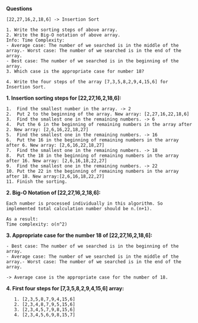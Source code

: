 **Questions**

    [22,27,16,2,18,6] -> Insertion Sort

    1. Write the sorting steps of above array.
    2. Write the Big-O notation of above array.
    Info: Time Complexity:
    - Average case: The number of we searched is in the middle of the array.- Worst case: The number of we searched is in the end of the array.
    - Best case: The number of we searched is in the beginning of the array.
    3. Which case is the appropriate case for number 18?

    4. Write the four steps of the array [7,3,5,8,2,9,4,15,6] for Insertion Sort.

**1. Insertion sorting steps for [22,27,16,2,18,6]:**

    1.  Find the smallest number in the array. -> 2
    2.  Put 2 to the beginning of the array. New array: [2,27,16,22,18,6]
    3.  Find the smallest one in the remaining numbers. -> 6
    4.  Put the 6 in the beginning of remaining numbers in the array after 2. New array: [2,6,16,22,18,27]
    5.  Find the smallest one in the remaining numbers. -> 16
    6.  Put the 16 in the beginning of remaining numbers in the array after 6. New array: [2,6,16,22,18,27]
    7.  Find the smallest one in the remaining numbers. -> 18
    8.  Put the 18 in the beginning of remaining numbers in the array after 16. New array: [2,6,16,18,22,27]
    9.  Find the smallest one in the remaining numbers. -> 22
    10. Put the 22 in the beginning of remaining numbers in the array after 18. New array:[2,6,16,18,22,27]
    11. Finish the sorting.

**2. Big-O Notation of [22,27,16,2,18,6]:**

    Each number is processed individually in this algorithm. So implemented total calculation number should be n.(n+1).

    As a result:
    Time complexity: o(n^2)

**3. Appropriate case for the number 18 of [22,27,16,2,18,6]:**

    - Best case: The number of we searched is in the beginning of the array.
    - Average case: The number of we searched is in the middle of the array.- Worst case: The number of we searched is in the end of the array.

    -> Average case is the appropriate case for the number of 18.

**4. First four steps for [7,3,5,8,2,9,4,15,6] array:**

       1. [2,3,5,8,7,9,4,15,6]
       2. [2,3,4,8,7,9,5,15,6]
       3. [2,3,4,5,7,9,8,15,6]
       4. [2,3,4,5,6,9,8,15,7]
